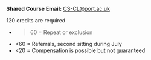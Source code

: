 
**Shared Course Email:** CS-CL@port.ac.uk

120 credits are required
- >60 = Repeat or exclusion
- <60 = Referrals, second sitting during July
- <20 = Compensation is possible but not guaranteed


